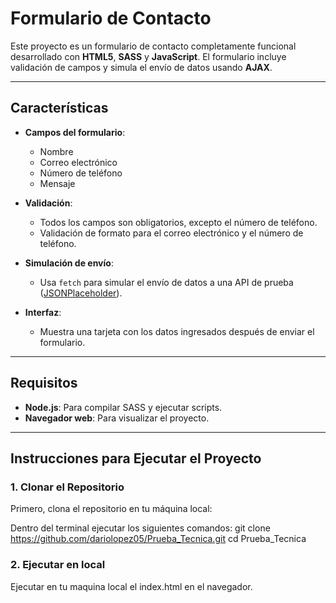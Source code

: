 # Formulario de Contacto

Este proyecto es un formulario de contacto completamente funcional desarrollado con **HTML5**, **SASS** y **JavaScript**. El formulario incluye validación de campos y simula el envío de datos usando **AJAX**.

---

## Características

- **Campos del formulario**:
  - Nombre
  - Correo electrónico
  - Número de teléfono
  - Mensaje

- **Validación**:
  - Todos los campos son obligatorios, excepto el número de teléfono.
  - Validación de formato para el correo electrónico y el número de teléfono.

- **Simulación de envío**:
  - Usa `fetch` para simular el envío de datos a una API de prueba ([JSONPlaceholder](https://jsonplaceholder.typicode.com/)).

- **Interfaz**:
  - Muestra una tarjeta con los datos ingresados después de enviar el formulario.

---

## Requisitos

- **Node.js**: Para compilar SASS y ejecutar scripts.
- **Navegador web**: Para visualizar el proyecto.

---

## Instrucciones para Ejecutar el Proyecto

### 1. Clonar el Repositorio

Primero, clona el repositorio en tu máquina local:

Dentro del terminal ejecutar los siguientes comandos:
git clone https://github.com/dariolopez05/Prueba_Tecnica.git
cd Prueba_Tecnica

### 2. Ejecutar en local

Ejecutar en tu maquina local el index.html en el navegador.
